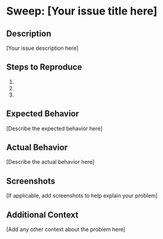 # Sweep: [Your issue title here]

## Description
[Your issue description here]

## Steps to Reproduce
1. 
2. 
3. 

## Expected Behavior
[Describe the expected behavior here]

## Actual Behavior
[Describe the actual behavior here]

## Screenshots
[If applicable, add screenshots to help explain your problem]

## Additional Context
[Add any other context about the problem here]
